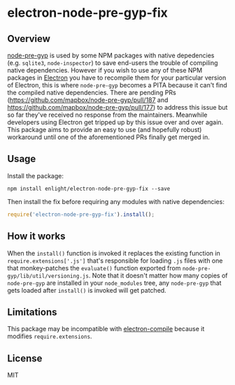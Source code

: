 # electron-node-pre-gyp-fix

## Overview
[node-pre-gyp](https://github.com/mapbox/node-pre-gyp) is used by some NPM packages with native
depedencies (e.g. `sqlite3`, `node-inspector`) to save end-users the trouble of compiling native
dependencies. However if you wish to use any of these NPM packages in
[Electron](https://github.com/atom/electron) you have to recompile them for your particular
version of Electron, this is where `node-pre-gyp` becomes a PITA because it can't find the compiled
native dependencies. There are pending PRs (https://github.com/mapbox/node-pre-gyp/pull/187 and
https://github.com/mapbox/node-pre-gyp/pull/177) to address this issue but so far they've received
no response from the maintainers. Meanwhile developers using Electron get tripped up by this issue
over and over again. This package aims to provide an easy to use (and hopefully robust) workaround
until one of the aforementioned PRs finally get merged in.

## Usage

Install the package:
```shell
npm install enlight/electron-node-pre-gyp-fix --save
```

Then install the fix before requiring any modules with native dependencies:
```javascript
require('electron-node-pre-gyp-fix').install();
```

## How it works

When the `install()` function is invoked it replaces the existing function in
`require.extensions['.js']` that's responsible for loading `.js` files with one that
monkey-patches the `evaluate()` function exported from `node-pre-gyp/lib/util/versioning.js`.
Note that it doesn't matter how many copies of `node-pre-gyp` are installed in your `node_modules`
tree, any `node-pre-gyp` that gets loaded after `install()` is invoked will get patched.

## Limitations

This package may be incompatible with [electron-compile](https://github.com/electronjs/electron-compile)
because it modifies `require.extensions`.

## License
MIT
